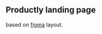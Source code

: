 ## Productly landing page
based on [figma](https://www.figma.com/file/L9D2lEQvqQcWQAkqr65k6a/Productly_landing_page?type=design&node-id=0%3A1&t=nPWCsred6i51ME1F-1) layout.
